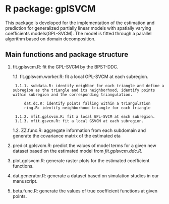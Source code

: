 # R package: gplSVCM

This package is developed for the implementation of the estimation and prediction for generalized partially linear models with spatially varying coefficients models(GPL-SVCM). The model is fitted through a parallel algorithm based on domain decomposition.

## Main functions and package structure

1. fit.gplsvcm.R: fit the GPL-SVCM by the BPST-DDC.

	1.1. fit.gplsvcm.worker.R: fit a local GPL-SVCM at each subregion.

		1.1.1. subdata.R: identify neighbor for each triangle and define a subregion as the triangle and its neighborhood, identify points within subregion and the corresponding triangulation.
		
			dat.dc.R: identify points falling within a triangulation
			ring.R: identify neighborhood triangle for each triangle

		1.1.2. mfit.gplsvcm.R: fit a local GPL-SVCM at each subregion.
		1.1.3. mfit.gsvcm.R: fit a local GSVCM at each subregion.

 
	1.2. ZZ.func.R: aggregate information from each subdomain and generate the covariance matrix of the estimated eta

2. predict.gplsvcm.R: predict the values of model terms for a given new dataset based on the estimated model from *fit.gplsvcm.ddc.R*.  

3. plot.gplsvcm.R: generate raster plots for the estimated coefficient functions. 

4. dat.generator.R: generate a dataset based on simulation studies in our manuscript.

5. beta.func.R: generate the values of true coefficient functions at given points. 